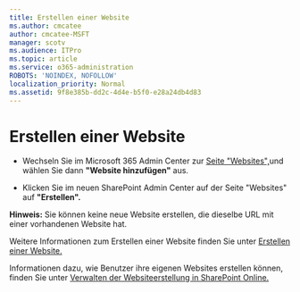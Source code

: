 ```yaml
---
title: Erstellen einer Website
ms.author: cmcatee
author: cmcatee-MSFT
manager: scotv
ms.audience: ITPro
ms.topic: article
ms.service: o365-administration
ROBOTS: 'NOINDEX, NOFOLLOW'
localization_priority: Normal
ms.assetid: 9f8e385b-dd2c-4d4e-b5f0-e28a24db4d83
---
```


# <a name="create-a-site"></a>Erstellen einer Website

- Wechseln Sie im Microsoft 365 Admin Center zur [Seite "Websites",](https://portal.office.com/adminportal/home#/SitesList)und wählen Sie dann **"Website hinzufügen"** aus. 
    
- Klicken Sie im neuen SharePoint Admin Center auf der Seite "Websites" auf **"Erstellen".** 
    
**Hinweis:** Sie können keine neue Website erstellen, die dieselbe URL mit einer vorhandenen Website hat. 
  
Weitere Informationen zum Erstellen einer Website finden Sie unter [Erstellen einer Website.](https://go.microsoft.com/fwlink/?linkid=866295)
  
Informationen dazu, wie Benutzer ihre eigenen Websites erstellen können, finden Sie unter [Verwalten der Websiteerstellung in SharePoint Online.](https://go.microsoft.com/fwlink/?linkid=866296)
  

